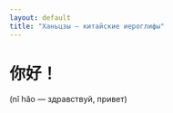 ```yaml
---
layout: default
title: "Ханьцзы — китайские иероглифы"
---
```


<h1><b>你好！</b></h1>
(nǐ hǎo — здравствуй, привет)
